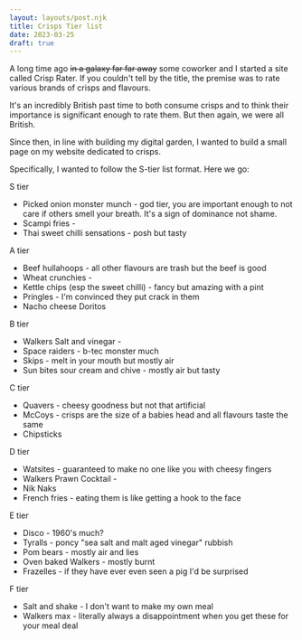 ```yaml
---
layout: layouts/post.njk
title: Crisps Tier list
date: 2023-03-25
draft: true
---
```


A long time ago ~~in a galaxy far far away~~ some coworker and I started a site called Crisp Rater. If you couldn't tell by the title, the premise was to rate various brands of crisps and flavours.

It's an incredibly British past time to both consume crisps and to think their importance is significant enough to rate them. But then again, we were all British.

Since then, in line with building my digital garden, I wanted to build a small page on my website dedicated to crisps.

Specifically, I wanted to follow the S-tier list format. Here we go:

S tier

- Picked onion monster munch - god tier, you are important enough to not care if others smell your breath. It's a sign of dominance not shame.
- Scampi fries -
- Thai sweet chilli sensations - posh but tasty

A tier

- Beef hullahoops - all other flavours are trash but the beef is good
- Wheat crunchies -
- Kettle chips (esp the sweet chilli) - fancy but amazing with a pint
- Pringles - I'm convinced they put crack in them
- Nacho cheese Doritos

B tier

- Walkers Salt and vinegar -
- Space raiders - b-tec monster much
- Skips - melt in your mouth but mostly air
- Sun bites sour cream and chive - mostly air but tasty

C tier

- Quavers - cheesy goodness but not that artificial
- McCoys - crisps are the size of a babies head and all flavours taste the same
- Chipsticks

D tier

- Watsites - guaranteed to make no one like you with cheesy fingers
- Walkers Prawn Cocktail -
- Nik Naks
- French fries - eating them is like getting a hook to the face

E tier

- Disco - 1960's much?
- Tyralls - poncy "sea salt and malt aged vinegar" rubbish
- Pom bears - mostly air and lies
- Oven baked Walkers - mostly burnt
- Frazelles - if they have ever even seen a pig I'd be surprised

F tier

- Salt and shake - I don't want to make my own meal
- Walkers max - literally always a disappointment when you get these for your meal deal
